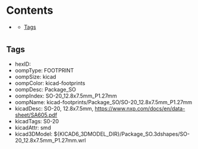 



Contents
========

* [](#)
	* [Tags](#tags)

# 

## Tags

- hexID: 
- oompType: FOOTPRINT
- oompSize: kicad
- oompColor: kicad-footprints
- oompDesc: Package_SO
- oompIndex: SO-20_12.8x7.5mm_P1.27mm
- oompName: kicad-footprints/Package_SO/SO-20_12.8x7.5mm_P1.27mm
- kicadDesc: SO-20, 12.8x7.5mm, https://www.nxp.com/docs/en/data-sheet/SA605.pdf
- kicadTags: S0-20
- kicadAttr: smd
- kicad3DModel: ${KICAD6_3DMODEL_DIR}/Package_SO.3dshapes/SO-20_12.8x7.5mm_P1.27mm.wrl
